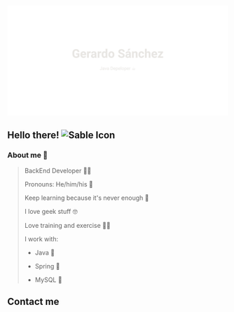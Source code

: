 ![Descripción del banner](Banner.svg)

## Hello there! ![Sable Icon](Sable.ico)

### About me 🦾

> BackEnd Developer 🧑‍💻
> 
> Pronouns: He/him/his 🫡
> 
> Keep learning because it's never enough 📖
> 
> I love geek stuff 🤓
> 
> Love training and exercise 🏃‍♂️
> 
> I work with: 
> 
> * Java 🍵
> 
> * Spring 🍃  
> 
> * MySQL 🐬

## Contact me
